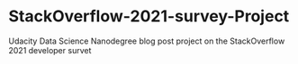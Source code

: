 # StackOverflow-2021-survey-Project
Udacity Data Science Nanodegree blog post project on the StackOverflow 2021 developer survet
